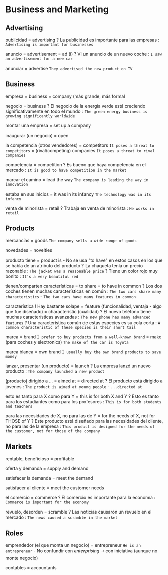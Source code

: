 # Business and Marketing


## Advertising

publicidad = advertising
    ? La publicidad es importante para las empresas : `Advertising is important for businesses`

anuncio
    = advertisement
    = ad (i)
    ? Vi un anuncio de un nuevo coche : `I saw an advertisement for a new car`

anunciar = advertise `They advertised the new product on TV`

## Business

empresa
    = business
    = company (más grande, más formal

negocio = business
    ? El negocio de la energía verde está creciendo significativamente en todo el mundo : `The green energy business is growing significantly worldwide`

montar una empresa = set up a company

inaugurar (un negocio) = open

la competencia (otros vendedores)
    = competitors `It poses a threat to competitors`
    = (rival/competing) companies `It poses a threat to rival companies`

competencia
    = competition
    ? Es bueno que haya competencia en el mercado : `It is good to have competition in the market`

marcar el camino = lead the way `The company is leading the way in innovation`

estaba en sus inicios = it was in its infancy `The technology was in its infancy`

venta de minorista = retail
    ? Trabaja en venta de minorista : `He works in retail`

## Products

mercancías
    = goods `The company sells a wide range of goods`

novedades = novelties

producto tiene <atributo>
    = product is <atributo>
        - No se usa "to have" en estos casos en los que se habla de un atributo del producto
    ? La chaqueta tenía un precio razonable : `The jacket was a reasonable price`
    ? Tiene un color rojo muy bonito : `It's a very beautiful red`

tienen/comparten características
    = to share
    = to have in common
    ? Los dos coches tienen muchas características en común : `The two cars share many characteristics` - `The two cars have many features in common`

característica
    ! Hay bastante solape
    = feature (funcionalidad, ventaja - algo que fue diseñado)
    = characteristic (cualidad)
    ? El nuevo teléfono tiene muchas características avanzadas : `The new phone has many advanced features`
    ? Una característica común de estas especies es su cola corta : `A common characteristic of these species is their short tail`

marca
    = brand `I prefer to buy products from a well-known brand`
    = make (para coches y electronics) `The make of the car is Toyota`

marca blanca = own brand `I usually buy the own brand products to save money`

lanzar, presentar (un producto) = launch
    ? La empresa lanzó un nuevo producto : `The company launched a new product`

(producto) dirigido a ...
    = aimed at
    = directed at
    ? El producto está dirigido a jóvenes : `The product is aimed at young people` - `...directed at`

esto es tanto para X como para Y
    = this is for both X and Y
    ?  Esto es tanto para los estudiantes como para los profesores : `This is for both students and teachers`

para las necesidades de X, no para las de Y
    = for the needs of X, not for THOSE of Y
    ? Este producto está diseñado para las necesidades del cliente, no para las de la empresa : `This product is designed for the needs of the customer, not for those of the company`

## Markets

rentable, beneficioso = profitable

oferta y demanda = supply and demand

satisfacer la demanda = meet the demand

satisfacer al cliente = meet the customer needs

el comercio = commerce
    ? El comercio es importante para la economía : `Commerce is important for the economy`

revuelo, desorden = scramble
    ? Las noticias causaron un revuelo en el mercado : `The news caused a scramble in the market`


## Roles

emprendedor (el que monta un negocio)
    = entrepreneur `He is an entrepreneur`
        - No confundir con _enterprising_ 🠢 con iniciativa (aunque no monte negocio)

contables = accountants
